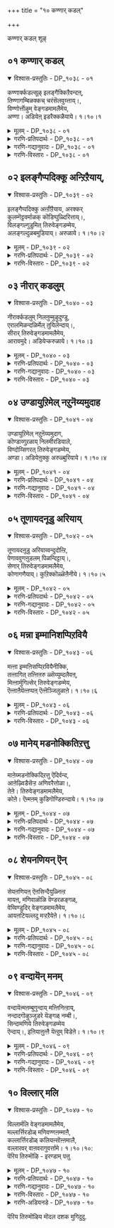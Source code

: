 +++
title = "१० कण्णार् कडल्"

+++

कण्णार् कडल् शूऴ्

## ०१ कण्णार् कडल्

<details open><summary>विश्वास-प्रस्तुतिः - DP_१०३८ - ०१</summary>

कण्णार्क्कडल्सूऴ् इलङ्गैक्किऱैवन्दऩ्,  
तिण्णागम्बिळक्कच् चरंसॆलवुय्त्ताय्।,  
विण्णोर्त्तॊऴुम् वेङ्गडमामलैमेय,  
अण्णा। अडियेऩ् इडरैक्कळैयाये। १।१०।१
</details>

<details><summary>मूलम् - DP_१०३८ - ०१</summary>

कण्णार्क्कडल्सूऴ् इलङ्गैक्किऱैवन्दऩ्,  
तिण्णागम्बिळक्कच् चरंसॆलवुय्त्ताय्।,  
विण्णोर्त्तॊऴुम् वेङ्गडमामलैमेय,  
अण्णा। अडियेऩ् इडरैक्कळैयाये। १।१०।१
</details>

<details><summary>गरणि-प्रतिपदार्थः - DP_१०३८ - ०१</summary>

कण्=कण्णु, आर्=तुम्बुवन्थ, कडल्=कडलिनिन्द, शूऴ्=सुत्तुवरिद, इलङ्गैक्कू=लङ्कॆगॆ, इऱैवन् तन्=ऒडॆयन, तिण्=बल, आर्=तुम्बिरुव, आहम्=ऎदॆयन्नु, पिळक्क=सीळुवन्तॆ, शरम्=बाणगळन्नु, शॆल उय् त्ताय्=प्रयोगिसलु हर्षिसिदवने, विण्णोर्=अमररु, तॊऴुम्=नमस्करिसुव, वेङ्गडम् मामलै=वॆङ्कटगिरि ऎम्ब प्रसिद्धि पर्वतदल्लि, मेय=नॆलसिरुव, अण्णा=स्वामिये, अडियेन्=पादसेवकन, इडरै=सङ्कटवन्नु, कळैयाये=कळॆयलारॆया?\(कळॆयबेकु\)
</details>

<details><summary>गरणि-गद्यानुवादः - DP_१०३८ - ०१</summary>

कण्णु तुम्बुवष्टु विशालवाद कडलिनिन्द सुत्तुवरिद लङ्कॆय ऒडॆयन बलिष्ठवाद ऎदॆसीळुवन्तॆ बाणगळन्नु प्रयोगिसलु हर्षिसिद\(उत्साहगॊण्ड\)वने, अमररु नमस्करिसुव तिरुवॆङ्कटगिरियॆम्ब प्रसिद्धवाद पर्वतदलि नॆलसिरुव स्वामिये, पादसेवकनाद नन्न सङ्कटवन्नु निवारिसलरॆया?\(१\)
</details>

<details><summary>गरणि-विस्तारः - DP_१०३८ - ०१</summary>

हिन्दिन ऎरडु तिरुमॊऴिगळिन्दलू आऴ्वाररु तिरुवॆङ्कटगिरिगॆ बन्दु, अल्लि नॆलसिरुव सर्वेश्वरनन्नु आश्रयिसिद्दारॆ. आ तिरुमॊऴिगळल्लि मॊदलनॆयदरल्लि आऴ्वाररु भगवन्तनन्नु सेरलु अवन सेवॆय तॊडगलु तम्म मनस्सन्नु हदगॊळिसिदरु. अदाद, ऎरडनॆय तिरुमॊऴियल्लि अवरु भगवन्तन सन्निधियल्लि निन्तु स्वामियन्नु प्रार्थिसिद्दु- “स्वामी, इवनन्नु निन्न सेवॆगॆ अङ्गीकरिसि अनुग्रहिसु”ऎन्दु. ईग ई तिरुमॊऴियल्लि “स्वामी, दासन सङ्कटवन्नु नीगिसु”ऎन्दु केळिकॊळ्ळुत्तिद्दारॆ.

आऴ्वाररु अरिकॆ माडिकॊळ्ळुत्तारॆ- भगवन्त, नीनु विशालवाद कडलिनिन्द सुत्तुवरिद लङ्कॆय राजन बलिष्ठवाद ऎदॆयन्नु सीळुवन्तॆ बाणगळन्नु प्रयोगिसि हर्षिसिदवनु. देवतॆगळू अमररू निन्नन्नु भूलोकदल्लि सेवॆमाडुवन्तॆ वॆङ्कटगिरियल्लि नॆलसिरुववनु. स्वामी, वॆङ्कटाचलपतिये, नीनु ई दासन सङ्कटवन्नु नीगिसलारॆया?

आऴ्वाररु बेडुवुदु अवरिगॆ पुनर्जन्मद काटवन्नु तप्पिसॆन्दू अमरत्ववन्नु नीडॆन्दू.
</details>

## ०२ इलङ्गैप्पदिक्कू अन्ऱिऱैयाय्,

<details open><summary>विश्वास-प्रस्तुतिः - DP_१०३९ - ०२</summary>

इलङ्गैप्पदिक्कु अऩ्ऱीऱैयाय, अरक्कर्  
कुलम्गॆट्टवर्माळक् कॊडिप्पुळ्दिरित्ताय्।,  
विलङ्गल्गुडुमित् तिरुवेङ्गडम्मेय,  
अलङ्गल्दुळबमुडियाय्। अरुळाये। १।१०।२
</details>

<details><summary>मूलम् - DP_१०३९ - ०२</summary>

इलङ्गैप्पदिक्कु अऩ्ऱीऱैयाय, अरक्कर्  
कुलम्गॆट्टवर्माळक् कॊडिप्पुळ्दिरित्ताय्।,  
विलङ्गल्गुडुमित् तिरुवेङ्गडम्मेय,  
अलङ्गल्दुळबमुडियाय्। अरुळाये। १।१०।२
</details>

<details><summary>गरणि-प्रतिपदार्थः - DP_१०३९ - ०२</summary>

इलङ्गै पदिक्कू=लङ्कापट्टणक्कॆ, अन्ऱु=आ कालदल्लि, इऱै आय्=राजनादवने\(ऒडॆयनादवने\), अरक्कर्=राक्षसर, कुलम्=वंशवु, कॆट्टु=दिक्कुकॆट्टु, अवर्=अवरॆल्लरू, माळ=नाशवागुवन्तॆ, कॊडि=ध्वजवाद, पुळ्=गरुडनन्नु, तिरित्ताय्=अलॆदाडिसिदवने, विलङ्गल्=बॆट्टगळ, कुडुमि=शिखरवाद, तिरुवेङ्गडम्=तिरुवॆङ्कटगिरियल्लि, मेय=नॆलसि, अलङ्गल् तुळपम्=तुलसिय मालॆयन्नु, मुडियाय्=मुडियल्लि धरिसिदवने,अरुळाये=अनुग्रहिसलारॆया.
</details>

<details><summary>गरणि-विस्तारः - DP_१०३९ - ०२</summary>

अन्दु लङ्कापट्टणक्कॆ ऒडॆयनादवने, राक्षसर वंशवॆल्ल दिक्कुकॆट्टु अवरॆल्लरू नाशवागुवन्तॆ ध्वजवाद गरुडनन्नु तिरुगाडिसिदवने, बॆट्टगळ शिखरवाद तिरुवॆङ्कटगिरियल्लि नॆलसि, मुडियल्लि तुलसिय हारवन्नु धरिसिरुववने, अनुग्रहिसलारॆया?
</details>

## ०३ नीरार् कडलुम्

<details open><summary>विश्वास-प्रस्तुतिः - DP_१०४० - ०३</summary>

नीरार्क्कडलुम् निलऩुम्मुऴुदुण्डु,  
एरालमिळन्दळिर्मेल् तुयिलॆन्दाय्।,  
सीरार् तिरुवेङ्गडमामलैमेय,  
आरावमुदे। अडियेऱ्करुळाये। १।१०।३
</details>

<details><summary>मूलम् - DP_१०४० - ०३</summary>

नीरार्क्कडलुम् निलऩुम्मुऴुदुण्डु,  
एरालमिळन्दळिर्मेल् तुयिलॆन्दाय्।,  
सीरार् तिरुवेङ्गडमामलैमेय,  
आरावमुदे। अडियेऱ्करुळाये। १।१०।३
</details>

<details><summary>गरणि-प्रतिपदार्थः - DP_१०४० - ०३</summary>

नीर् आर्=नीरु तुम्बिरुव, कडलुम्=कडलन्नू, निलमुम्=भूमियन्नू, मुऴुवदु=पूर्तियागि, उण्डु=कबळिसि, एर्=सुन्दरवाद आल=आलद,इळम्=ऎळॆय, तळिर् मेल्=तळिरॆलॆय मेलॆ तुयिल्=निद्रिसुव, ऎन्दाय्=नन्न तन्दॆये, शीर् आर्=सम्पद्भरितवाद, तिरुवेङ्गडम्=तिरुवॆङ्कटगिरि ऎम्ब, मामलै=महापर्वतदल्लि, मेय=नॆलसिरुव, आरावमुदे=तणिसदम्थ अमृतवे, अडियेऱ् कु=पादसेवकनिगॆ, अरुळाये=अनुग्रहिसलॊल्लॆया?
</details>

<details><summary>गरणि-गद्यानुवादः - DP_१०४० - ०३</summary>

नीरिनिन्द तुम्बिरुव कडलन्नू भूमियन्नू पूर्तियागि कबळिसि, सुन्दरवाद आलदॆलॆय तळिरॆलॆय मेलॆ निद्रिसुव नन्न तन्दॆये, सम्पत्तिनिन्द तुम्बिद तिरुवॆङ्कटगिरि ऎम्ब महापर्वतदल्लि नॆलसिरुव तणिसलारदन्थ अमृतवे, पादसेवकनाद नन्नन्नु अनुग्रहिसलॊल्लॆया?\(३\)
</details>

<details><summary>गरणि-विस्तारः - DP_१०४० - ०३</summary>

आऴ्वाररु अरिकॆ माडिकॊळ्ळुत्तारॆ- भगवन्त, निन्न सामर्थ्यवन्नु ऎष्टॆष्टु बगॆयल्लि वर्णिसिदरू तीरदु. लङ्कापट्टणवन्नु निर्मूलगॊळिसि राक्षसर कुलवन्ने हॆसरिल्लदन्तॆ नाशमाडिद दिव्यपराक्रम नीनु. लयकालवॊदगिदाग, ब्रह्माण्डवन्ने नुङ्गिहाकि, सुन्दरवाद आलदॆलॆय मेलॆ पवडिसि

योगनिद्रॆयल्लि तॊडगिद समर्थनल्लवे नीनु? नीनु “आरावमुदु”ऎष्टॆष्टु सविदरू, ऎन्दॆन्दिगू तृप्तियन्नुण्टु माडिद अमृतस्वरूपनु. कडुपापियॆन्दु नन्नन्नु कैबिडदन्तॆ उद्धरिसि अनुग्रहिसलॊल्लॆया?
</details>

## ०४ उण्डायुऱिमेल् नऱुनॆय्यमुदाह

<details open><summary>विश्वास-प्रस्तुतिः - DP_१०४१ - ०४</summary>

उण्डायुऱिमेल् नऱुऩॆय्यमुदाग,  
कॊण्डाय्गुऱळाय् निलमीरडियाले,  
विण्दोय्सिगरत् तिरुवेङ्गडम्मेय,  
अण्डा। अडियेऩुक्कु अरुळ्बुरियाये। १।१०।४
</details>

<details><summary>मूलम् - DP_१०४१ - ०४</summary>

उण्डायुऱिमेल् नऱुऩॆय्यमुदाग,  
कॊण्डाय्गुऱळाय् निलमीरडियाले,  
विण्दोय्सिगरत् तिरुवेङ्गडम्मेय,  
अण्डा। अडियेऩुक्कु अरुळ्बुरियाये। १।१०।४
</details>

<details><summary>गरणि-प्रतिपदार्थः - DP_१०४१ - ०४</summary>

उण्डाय्=उण्डवने, उऱिमेल्=नॆलुवुगळ मेलॆ\(इट्टिद्द\)नऱु=श्रेष्ठवाद, नॆय्=तुप्पवन्नु, अमुदु आह=अमृतदन्तॆ, कॊण्डाय्=अळॆदुकॊण्डवने, कुऱळ् आय्=वटुवागि, निलम्=ऎल्ला स्थळवन्नू, ईर् अडियाले=ऎरडु हॆज्जॆगळिन्दले, विण् तोय्=आकाशवन्नु मुट्टुत्तिरुव, शिकरम्=शिखरवाद\(शिखरवन्नुळ्ळ\) तिरुवेङ्गडम्= तिरुवॆङ्कटगिरियल्लि, मेय=नॆलसिरुव, अण्डा=ब्रह्माण्डनायकने, अडियेनुक्कू=पादसेवकनिगॆ, अरुळ् पुरियाये=कृपॆमाडलारॆया?
</details>

<details><summary>गरणि-गद्यानुवादः - DP_१०४१ - ०४</summary>

नॆलुवुगळ मेलॆ इट्टिद्द श्रेष्ठवाद तुप्पवन्नु अमृतद हागॆ उण्डवने, वटुवागि स्थळवन्नॆल्ला ऎरडे हॆज्जॆगळिन्द अळॆदुकॊण्डवने, आकाशवन्नु मुट्टुत्तिरुव शिखरद तिरुवॆङ्कटगिरियल्लि नॆलसिरुव ब्रह्माण्डनायकने, पादसेवकनाद ननगॆ कृपॆमाडलारॆया?\(४\)
</details>

<details><summary>गरणि-विस्तारः - DP_१०४१ - ०४</summary>

आऴ्वाररु अरिकॆ माडिकॊळ्ळुत्तिद्दारॆ- भगवन्त,नीनु कृष्णनागि अवतरिसि नन्दगोकुलदल्लि मनॆमनॆयल्लियू गॊल्लतियरु नॆलुवुगळल्लि शेखरिसिट्टिद्द सुवासनॆयिन्द कूडिद उत्तमवाद तुप्पवन्नु निरायासवागि आनन्ददिन्द उण्डुमुगिसिदॆयल्लवे? वामनवटुवागि अवतरिसि, बेडि पडॆदुकॊण्ड मूरडि दानदल्लि निन्न ऎरडे हॆज्जॆगळिन्द समस्तलोकगळन्नू अळॆदु हाकि निन्न सामर्थ्यद अपरिमित व्याप्तियन्नु व्यक्तपडिसिदॆयल्लवे? ब्रह्मान्दनायकनागिरुव नीनु ईग भूमियल्लिरुव भक्तजनर उद्धारक्कागि तिरुवॆङ्कटगिरिय मेलॆ नॆलसिद्दीयॆ. कडुपापियाद ई पादसेवकन मेलू कृपॆ माडलॊल्लॆया?
</details>

## ०५ तूणायदनूडु अरियाय्

<details open><summary>विश्वास-प्रस्तुतिः - DP_१०४२ - ०५</summary>

तूणायदऩूडु अरियाय्वन्दुदोऩ्ऱि,  
पेणाववुणऩुडलम् पिळन्दिट्टाय्।,  
सेणार् तिरुवेङ्गडमामलैमेय,  
कोणागणैयाय्। कुऱिक्कॊळ्ळॆऩैनीये। १।१०।५
</details>

<details><summary>मूलम् - DP_१०४२ - ०५</summary>

तूणायदऩूडु अरियाय्वन्दुदोऩ्ऱि,  
पेणाववुणऩुडलम् पिळन्दिट्टाय्।,  
सेणार् तिरुवेङ्गडमामलैमेय,  
कोणागणैयाय्। कुऱिक्कॊळ्ळॆऩैनीये। १।१०।५
</details>

<details><summary>गरणि-प्रतिपदार्थः - DP_१०४२ - ०५</summary>

तूणाय्=कम्बवागिरुव, अदन् ऊडु=अदरनडुवॆ, अरि आय्=नरहरियागि, वन्दु=हॊरक्कॆ बन्दु, अवतरिसि, तोन्ऱि=काणिसिकॊण्डु, पेणा=नमस्करिसद, अवुणन्=हिरण्यकशिपुविन, उडलम्-देहवन्नु, पिळन्दिट्टाय्=सीळिहाकिदवने, शेण् आर्=करुणॆ तुम्बिरुव, तिरुवेङ्गडम् मामलै=तिरुवॆङ्कटगिरियॆम्ब प्रसिद्ध पर्वतदल्लि, मेय=नॆलॆसिरुव, कोळ् नाह अणैयाय्=बलशालियाद शेषन हासुगॆयल्लि पवडिसिरुववने, ऎन्नै=नन्नन्नु, नीये=नीने, कुऱिक्कॊळ्=ज्ञापकदल्लिट्टुकॊण्डु, कृपॆमाडु.
</details>

<details><summary>गरणि-गद्यानुवादः - DP_१०४२ - ०५</summary>

कम्बवागिरुव अदर नडुवॆ नरहरियागि अवतरिसि हॊरबन्दु नमस्करिसद हिरण्यकशिपुविन ऒडलन्नु सीळिट्टवने, करुणॆ तुम्बिरुव तिरुवॆङ्कटगिरियॆम्ब प्रसिद्धवाद पर्वतदल्लि नॆलसिरुव बलशालियाद शेषन हासुगॆयल्लि पवडिसिरुववने, नीने नन्नन्नु गुरुतिट्टुकॊण्डु, कृपॆमाडि उद्धरिसबेकु.\(५\)
</details>

<details><summary>गरणि-विस्तारः - DP_१०४२ - ०५</summary>

आऴ्वाररु अरिकॆ माडिकॊळ्ळुत्तारॆ- भगवन्त, निन्न अप्रतिम सामर्थ्यवन्नु हॆगॆन्दु वर्णिसुवुदु? बरिय कम्बवागि निन्तिद्द अदर मध्यदल्लि असदृशवाद नरहरिय रूपवन्नु तळॆदु हॊरबन्दॆ. निन्न मुन्दॆनिन्तिद्दु निनगॆ स्वल्पवू मर्यादॆयन्नु तोरिसद हिरण्यकशिपुविन ऒडलन्नु सीळि हाकिदॆ. करुणॆ ऎम्ब सद्गुणवे सुप्रसिद्धवाद तिरुवॆङ्कटगिरि ऎम्ब बॆट्टवागि अदरल्लि अपार कारुण्यनिधियागि नीनु ईग नॆलसिद्दी. कडुपापियाद नन्न मेलॆ कृपॆमाडि, नन्न पापगळ बॆट्टवन्नु गुरुतिट्टु नाशगॊळिसि, ननन्नु उद्धरिसु.
</details>

## ०६ मन्ना इम्मानिशप्पिऱवियै

<details open><summary>विश्वास-प्रस्तुतिः - DP_१०४३ - ०६</summary>

मऩ्ऩा इम्मऩिसप्पिऱवियैनीक्कि,  
तऩ्ऩागित् तऩ्ऩिऩरु ळ्सॆय्युम्दलैवऩ्,  
मिऩ्ऩार्मुगिल्सेर् तिरुवेङ्गडम्मेय,  
ऎऩ्ऩाऩैयॆऩ्ऩप्पऩ् ऎऩ्ऩॆञ्जिलुळाऩे। १।१०।६
</details>

<details><summary>मूलम् - DP_१०४३ - ०६</summary>

मऩ्ऩा इम्मऩिसप्पिऱवियैनीक्कि,  
तऩ्ऩागित् तऩ्ऩिऩरु ळ्सॆय्युम्दलैवऩ्,  
मिऩ्ऩार्मुगिल्सेर् तिरुवेङ्गडम्मेय,  
ऎऩ्ऩाऩैयॆऩ्ऩप्पऩ् ऎऩ्ऩॆञ्जिलुळाऩे। १।१०।६
</details>

<details><summary>गरणि-प्रतिपदार्थः - DP_१०४३ - ०६</summary>

मन्ना=प्रभुवे, इ-मनिशप्पिऱप्पियै=ई मनुष्यजन्मवन्नु, नीक्कि=नीगिसि, तन् आक्कि=तम्मवनन्नागिसि, तन् इन् अरुळ् शॆय्युम्=तम्म मधुरवाद कृपॆयन्नु नीडुव, तलैवन्=ऒडॆयने,स् वामिये, मिन् आर् मुहिल् शेर्=मिञ्चिनिन्द तुम्बिरुव मुगिलन्नु मुट्टुव, तिरुवेङ्गडम् =तिरुवॆङ्कटगिरियल्लि, मेय=नॆलॆसिरुव, ऎन् आनै=नन्न अन्तरात्मने, ऎन् अप्पन्=नन्न तन्दॆये, ऎन् नॆञ्जिल् उळाने=नन्न मनस्सिनल्लि इरुववने\!
</details>

<details><summary>गरणि-विस्तारः - DP_१०४३ - ०६</summary>

प्रभुवे, ई मनुष्यजन्मवन्नु नीगिसि, तम्मवनन्नागिसि, तम्म मधुरवाद

कृपॆयन्नु नीडुव ऒडॆयने, मिञ्चिनिन्द तुम्बिद मुगिलन्नु मुट्टुव तिरुवॆङ्कटगिरियल्लि नॆलसिरुव नन्न अन्तरात्मने नन्न तन्दॆये नन मनस्सिनल्लिरुववने\! \(६\)

आऴ्वाररु अरिकॆ माडिकॊळ्ळुत्तारॆ- भगवन्त, निन्न करुणॆयन्नु ऎष्टॆन्दु हेळिहॊगळलि\! नीनु नन्न प्रभुवु. ई नन्न मनुष्यजीवनवन्नु कॊनॆगाणिसिद्दी. अल्लदॆ, नन्नन्नु निन्नवनन्नागि माडिकॊण्डिद्दी. निन्न इनिदाद कृपॆयन्नु ननगॆ करुणिसिद्दी. ईग नीनु सुप्रसिद्धवाद तिरुवॆङ्कटगिरियल्लि नॆलसिरुववनादरू, नीनु नन्न अन्तरात्मनागि, नन्न अप्पनागि, नन मनस्सिनल्लिये नॆलॆगॊण्डिद्दी. निन्नन्नु नानु नन्न हॊरगू काणुत्तिद्देनॆ; नन्न ऒळगू काणुत्तिद्देनॆ. इदु नन्न भाग्यवल्लवे?
</details>

## ०७ मानेय् मडनोक्कितिऱत्तु

<details open><summary>विश्वास-प्रस्तुतिः - DP_१०४४ - ०७</summary>

माऩेय्मडनोक्किदिऱत्तु ऎदिर्वन्द,  
आऩेऴ्विडैसॆऱ्ऱ अणिवरैत्तोळा।,  
तेऩे। तिरुवेङ्गडमामलैमेय,  
कोऩे। ऎऩ्मऩम् कुडिगॊण्डिरुन्दाये। १।१०।७
</details>

<details><summary>मूलम् - DP_१०४४ - ०७</summary>

माऩेय्मडनोक्किदिऱत्तु ऎदिर्वन्द,  
आऩेऴ्विडैसॆऱ्ऱ अणिवरैत्तोळा।,  
तेऩे। तिरुवेङ्गडमामलैमेय,  
कोऩे। ऎऩ्मऩम् कुडिगॊण्डिरुन्दाये। १।१०।७
</details>

<details><summary>गरणि-प्रतिपदार्थः - DP_१०४४ - ०७</summary>

मान्=जिङ्कॆगॆ, एय्=समनाद. मडनोक्कि=सॊबगिन नोटवुळ्ळवळ, तिऱत्तु=कारणवागि, ऎदिर् वन्द=ऎदुरिसि बन्द, एऴ् आन् विडै शॆट्र=एळुगूळिगळन्नु सदॆबडिद, अणि=सुन्दरवाद वरै=बॆट्टदन्थ, तोळा=तोळुगळुळ्ळवने, तेने=जेनुतुप्पदन्तॆ मधुरवादवने, तिरुवेङ्गडम्=तिरुवॆङ्कटगिरि ऎम्ब, मा मलै=प्रसिद्ध पर्वतदल्लि, मेय=नॆलसिरुववने, कोने=स्वामिये,ऎन् मनम्=नन्न मनवन्नु, कुडिकॊण्डु=निवासवागि माडिकॊण्डु, इरुन्दाये=इरुववने.
</details>

<details><summary>गरणि-गद्यानुवादः - DP_१०४४ - ०७</summary>

जिङ्कॆय कण्णुगळिगॆ समनाद सॊबगिन नोटवुळ्ळवळ कारणवागि ऎदुरिसि बन्द एळुगूळिगळन्नु सदॆबडिद सुन्दरवाद बॆट्टदन्थ तोळुगळुळ्ळवने जेनुतुप्पद हागॆ मधुरवादवने तिरुवॆङ्कटगिरि ऎम्ब प्रसिद्ध पर्वतदल्लि नॆलसिरुववने, स्वामिये नन्न मनवन्नु निन्न निवासवागि माडिकॊण्डिरुववने.\(७\)
</details>

<details><summary>गरणि-विस्तारः - DP_१०४४ - ०७</summary>

आऴ्वाररु अरिकॆमाडिकॊळ्ळुत्तारॆ- भगवन्त निन्न अप्रतिम सामर्थ्यवन्नू निन्न अद्वितीय कृपॆयन्नू हेगॆन्दु वर्णिसलि? हिन्दॆ नीनु कृष्णनागि अवतरिसिदाग, नीळादेवियन्नु गॆल्लुवुदक्कागि फणवागिट्टिद्द एळुगूळिगळन्नू नीनॊब्बने ऎदुरिसि, अवुगळन्नु पळगिसिबिट्टॆयल्लवे? ऎन्थ पराक्रम अदु\! ऎन्थ तोळ्बलनिन्नदु\! नन्न विषयदल्लि नीनु जेनिगिन्त मधुरवादवनु. तिरुवॆङ्कटगिरि ऎम्ब सुप्रसिद्धवाद बॆट्टद मेलॆ नॆलसिरुव वॆङ्कटाचलपति ऎनिसिद महामहिमनाद नीनु, नन्न मनस्सन्ने निन्न निवासवागि माडिकॊण्डु कृपॆमाडिरुवॆयल्ल\! नन्न मेलण निन्न कारुण्य, वात्सल्य ऎन्थाद्दु\!
</details>

## ०८ शेयनणियन् ऎन्

<details open><summary>विश्वास-प्रस्तुतिः - DP_१०४५ - ०८</summary>

सेयऩणियऩ् ऎऩसिन्दैयुळ्निऩ्ऱ  
मायऩ्, मणिवाळॊळि वॆण्डरळङ्गळ्,  
वेय्विण्डुदिर् वेङ्गडमामलैमेय,  
आयऩटियल्लदु मऱ्ऱऱैयेऩे। १।१०।८
</details>

<details><summary>मूलम् - DP_१०४५ - ०८</summary>

सेयऩणियऩ् ऎऩसिन्दैयुळ्निऩ्ऱ  
मायऩ्, मणिवाळॊळि वॆण्डरळङ्गळ्,  
वेय्विण्डुदिर् वेङ्गडमामलैमेय,  
आयऩटियल्लदु मऱ्ऱऱैयेऩे। १।१०।८
</details>

<details><summary>गरणि-प्रतिपदार्थः - DP_१०४५ - ०८</summary>

शेयन्=ऎटुकदवनू, अणियन्=बलुहत्तिरदल्लिरुववनू, ऎन् शिन्दैयुळ् निन्ऱ=नन्न चिन्तनॆयल्लिरुव मायन्=आश्चर्यकारिये, मणिवाळ्=रत्नगळन्तॆ हॊळपिनिन्द, ऒळि=हॊळॆयुव, वॆण् तरळङ्गळ्=बिळिय मुत्तुगळु, वेय्=बिदिरिन मेलॆ, विण्डु=मुगिलुगळिन्द, उदिर्=उदुरि बीळुव, वेङ्गडमलै मेय=तिरुवॆङ्कटगिरियल्लि नॆलसिरुव, आयन् अडि=गोपालन पादगळु,अल्लदु=अल्लदॆ, मट्रु=बेरॆ एनन्नू, अऱियेने=अरियॆनल्ल\!
</details>

<details><summary>गरणि-गद्यानुवादः - DP_१०४५ - ०८</summary>

बहुदूरदल्लिरुववनू, अति समीपदल्लिरुववनू, नन्न चिन्तनॆयल्लिये इरुव विस्मयकारकनू, रत्नगळु हॊळॆयुवन्तॆ हॊळॆयुव बिळिय मुत्तुगळु बिदिरिन मॆळॆगळ मेलॆ मुगिलुगळिन्द उदुरिबीळुवन्थ तिरुवॆङ्कटगिरियल्लि नॆलसिरुव गोपालन पादगळल्लदॆ नानु बेरॆ एनन्नू अरियॆनल्ल.\(८\)
</details>

<details><summary>गरणि-विस्तारः - DP_१०४५ - ०८</summary>

आऴ्वाररु भगवन्तन कॆलवु विशिश्ट गुणगळन्नु इल्लिकॊण्डाडिद्दारॆ. भगवन्तनु अनन्य भक्तरिगल्लदॆ बेरॆ यारिगू ऎटुकदष्टु दूरदल्लिरुववनु. भक्तनिगादरॆ अत्यन्त समीपदल्लिये इरुववनु. भक्तन चिन्तनॆयल्लिये सदा नॆलॆगॊण्डिरुववनु. विस्मयकारक गुणगळन्नुळ्ळवनु.

तिरुवॆङ्कटगिरियल्लि बिदिरुमॆळॆगळु ऎल्लॆल्लियू बॆळॆदिवॆ. अवु आकाशवन्नु मुट्टुवन्तॆ चॆन्नागि बॆळॆदिवॆ. बॆट्टद मेलुगडॆ आकाशदल्लि हादुहोगुव मुगिलुगळु शुद्धवाद नीरिन हनिगळन्नु आ बिदिरुमॆळॆगळ मेलॆ उदुरिसुत्तवॆ. आग आ हनिगळु रत्नगळन्तॆ हॊळॆयुत्तवॆ. बिळिय मुत्तुगळन्तॆ कॆळक्कॆ बीळुत्तवॆ. अवु बॆट्टवन्नु सॊबगिनिन्दलू कान्तियिन्दलू तुम्बुत्तवॆ.

“इन्थ सुन्दरवाद तिरुवॆङ्कटगिरियल्लि नॆलसिरुव जगदॊडॆयनाद गोपालन पादगळ हॊरतु ननगॆ बेरॆ याव आश्रयवू इल्ल. नानु मत्तावुदन्नू अरियॆनु- ऎन्नुत्तारॆ, आऴ्वाररु.
</details>

## ०९ वन्दायॆन् मनम्

<details open><summary>विश्वास-प्रस्तुतिः - DP_१०४६ - ०९</summary>

वन्दायॆऩ्मऩम्बुगुन्दाय् मऩ्ऩिनिऩ्ऱाय्,  
नन्दादगॊऴुञ्जुडरे यॆङ्गळ् नम्बी।,  
सिन्दामणिये तिरुवेङ्गडम्मेय  
ऎन्दाय्।, इऩियाऩुऩ्ऩै यॆऩ्ऱुम् विडेऩे। १।१०।९
</details>

<details><summary>मूलम् - DP_१०४६ - ०९</summary>

वन्दायॆऩ्मऩम्बुगुन्दाय् मऩ्ऩिनिऩ्ऱाय्,  
नन्दादगॊऴुञ्जुडरे यॆङ्गळ् नम्बी।,  
सिन्दामणिये तिरुवेङ्गडम्मेय  
ऎन्दाय्।, इऩियाऩुऩ्ऩै यॆऩ्ऱुम् विडेऩे। १।१०।९
</details>

<details><summary>गरणि-प्रतिपदार्थः - DP_१०४६ - ०९</summary>

वन्दाय्=नीनु बन्दॆ, ऎन् मनम्=नन्न मनस्सन्नु, पुहुन्दाय्=प्रवेशिसिदॆ, मन्नु=शाश्वतवागि, निन्ऱाय्=नॆलसिरुवॆ, नन्दाद=आरिहोगदॆ इरुव, कॊऴु=श्रेष्ठवाद, शुडरे=ज्योतिये, ऎङ्गळ् नम्बी=नम्मॆल्लर कॊरतॆगळन्नु नीगिसुव परिपूर्णने, शिन्दामणिये=चिन्तामणिये, तिरुवेङ्गडम् मेय=तिरुवॆङ्कटगिरियल्लि नॆलसिरुव, ऎन्दाय्=नन्न तन्दॆये, इनि=इन्नु मुन्दॆ, यान्=नानु, उन्नै=निन्नन्नु, ऎन्ऱुम्=ऎन्दॆन्दिगू, विडेने=बिडलारॆनु.
</details>

<details><summary>गरणि-गद्यानुवादः - DP_१०४६ - ०९</summary>

नन्ददे इरुव श्रेष्ठवाद ज्योतिये, नम्मॆल्लर कॊरतॆगळन्नु नीगिसुव परिपूर्णने, चिन्तामणिये तिरुवॆङ्कटगिरियल्लि नॆलसिरुव नन्न तन्दॆये, नीनु बन्दॆ; नन्न मनस्सन्नु प्रवेशिसिदॆ; अल्लि शाश्वतवागि नॆलसिरुवॆ. इन्नु मुन्दॆ नानु निन्नन्नु ऎन्दॆन्दिगू बिडलारॆनु.\(९\)
</details>

<details><summary>गरणि-विस्तारः - DP_१०४६ - ०९</summary>

आऴ्वाररु अरिकॆ माडिकॊळ्ळुत्तारॆ- भगवन्त, ऎन्दॆन्दिगू बॆळगुत्तिरुव परञ्ज्योतिये नीनु. नन्न मेलॆ करुणॆयिट्टु नीनु नन्न बळिगॆबन्दॆ. नन्न हृदयवन्नु प्रवेशिसिदॆ. अल्लिय अज्ञानवॆम्ब कत्तलॆयन्नु अल्लिन्द ओडिसिदॆ. नन्न हृदयदल्लि ज्ञानवॆम्ब दिव्यवाद बॆळकन्नु तुम्बिदॆ. इदुवरॆगॆ नन्न जीवन ऎन्थाद्दागित्तु\! नानॆष्टु कॆट्टवनागिद्दॆ\! अदन्नॆल्ल नीनु कण्डुकॊण्डॆ. नन्न कॊरतॆगळन्नॆल्ला निवारिसिदॆ. नीनु परिपूर्णनु. ऎल्लर कॊरतॆगळन्नू निवारिसतक्कवनु. अल्लदॆ, नीनु अनर्घचिन्तामणिये\! ऎल्लर इष्टार्थगळन्नु नीडुववनु\! नन्न मनदाशॆयेनॆम्बुदन्नु नीनु अरितुकॊण्डिद्दी. अवुगळन्नु ईडेरिसुवुदक्कागिये नीनु नन्न बळिगॆ ईग बन्दिरुवुदु. दिव्यचिन्तामणिये नन्न बळि इरुवाग, नन्न याव कॊरतॆ ताने निवारणॆयागुवुदिल्ल. ईग नानु तिरुवॆङ्कटगिरियल्लि नन्न कण्तुम्ब नोडुत्तिरुव नन्न स्वामियू नन्न तन्दॆयू नीने. नन्नल्लि परिपूर्णवाद वात्सल्यवन्निट्टिरुववनु नीनु. भगवन्त, इन्नुमुन्दॆ नानु निन्नन्नु ऎन्दॆन्दिगू बिडुवुदिल्ल. नीनू हागॆये नन्निन्द अगलिरबारदु.
</details>

## १० विल्लार् मलि

<details open><summary>विश्वास-प्रस्तुतिः - DP_१०४७ - १०</summary>

विल्लार्मलि वेङ्गडमामलैमेय,  
मल्लार्त्तिरडोळ् मणिवण्णऩम्माऩै,  
कल्लार्त्तिरडोळ् कलियऩ्सॊऩ्ऩमालै,  
वल्लारवर् वाऩवरागुवर्त्तामे। १।१०।१०:  
पॆरिय तिरुमॊऴि - इरण्डाम् पत्तु
</details>

<details><summary>मूलम् - DP_१०४७ - १०</summary>

विल्लार्मलि वेङ्गडमामलैमेय,  
मल्लार्त्तिरडोळ् मणिवण्णऩम्माऩै,  
कल्लार्त्तिरडोळ् कलियऩ्सॊऩ्ऩमालै,  
वल्लारवर् वाऩवरागुवर्त्तामे। १।१०।१०:  
पॆरिय तिरुमॊऴि - इरण्डाम् पत्तु
</details>

<details><summary>गरणि-प्रतिपदार्थः - DP_१०४७ - १०</summary>

विल्लार्=बिल्लन्नु हिडिदवरु\(बेडरु\), मलि=तुम्बिरुव, वेङ्गडम् मामलै=तिरुवॆङ्कटगिरियॆम्ब प्रसिद्धवाद पर्वतदल्लि, म्य=नॆलसिरुव, मल् आर्=पराक्रमदिन्द तुम्बिद, तिरळ् तोळ्=समर्थवद तोळुगळुळ्ळ, मणिवण्णन्=नीलमणिय बण्णदवनाद, अम्मानै=सर्वेश्वरनन्नु कुरितु, कल् आर्=कल्लिनन्तॆ\(बॆट्टदन्तॆ\)इरुव, तिरळ् तोळ्=समर्थवाद तोळुगळुळ्ळ, कलियन्=कलियन् ऎम्बवनु

शॊन्न=हेळिद, मालै=पाशुरगळ मालॆयन्नु, वल्लार् अवर्=बल्लवरु, वानवर् आहुवर् तामे=अवरे अमररागुत्तारॆ.
</details>

<details><summary>गरणि-गद्यानुवादः - DP_१०४७ - १०</summary>

बिल्लु हिडिदवराद बेडरु तुम्बिरुव तिरुवॆङ्कटगिरियॆम्ब प्रसिद्धवाद पर्वतदल्लि नॆलसिरुव शक्तितुम्बिद समर्थवाद तोळुगळुळ्ळ इन्द्रनीलमणिय बण्णदवनाद सर्वेश्वरनन्नु कुरितु बॆट्टदन्तॆ समर्थवाद तोळुगळुळ्ळ कलियन् ऎम्बवनुहेळिद पाशुरगळ मालॆयन्नु बल्लवरू सह अमररागुत्तारॆ.\(१०\)
</details>

<details><summary>गरणि-विस्तारः - DP_१०४७ - १०</summary>

“ई पाशुरगळ मालॆयन्नु बल्लवरु अमररागुत्तारॆ”ऎन्नुत्तारॆ, आऴ्वाररु. ई तिरुमॊऴिय पाशुरगळल्लि इरुव मुख्य विषयवॆन्दरॆ-भगवन्तन अद्वितीय सामर्थ्य मत्तु अवन अनुपम वात्सल्य. भगवन्तनु अमितपराक्रमि, महा समर्थ. रावणासुरने मुन्तार राक्षसर कुलवन्ने निर्मूलगॊळिसिदवनु भगवन्त. अवनु अद्भुतकारि. बरिय कम्बवॆन्दु तिळिदिद्द कडॆयिन्दले, आ कम्बदिन्दले नरहरि रूपियागि हॊरबिद्दु हिरण्यकशिपुवन्नु दिग्भ्रान्तिगॊळिसिद्दल्लदॆ, अवनन्नु तन्न कै उगुरुगळिन्दले सीळिकॊन्दवनु. वामन वटुवागि बन्दु, तन्न ऎरडे हॆज्जॆयिन्द इडिय ब्राह्मण्डवन्नु अळॆदुकॊण्डवनु. लयकालदल्लि ब्रह्माण्डवन्नॆल्ला ऒन्दे गुक्किगॆ नुङ्गिबिट्टु ऎळॆयमगुवागि विस्तारवाद कडलल्लि आलदॆलॆय मेलॆ मलगि निद्रिसिदवनु.

भगवन्तन सामर्थ्य ऎष्टु हिरिदो अवन कारुण्यवो अष्टे हॆच्चु. अद्वितीयवाद गुणगळुळ्ळ अवनन्नु अनन्यवागि आश्रयिसुवुदरिन्द सर्वविधदल्लू सर्वकालदल्लू अवने रक्षकनॆन्दु नम्बुवुदरिन्द, स्वामियु अन्थवनन्नु ऎन्दॆन्दिगू कैबिददन्तॆ कापाडुत्तानॆ. बॆट्टदष्टु पापराशियन्नु नाशगॊळिसि अवनन्नु तन्नवनन्नागि माडिकॊळ्ळुत्तानॆ. अवन मनदल्लिये नॆलसि, अवन कॊरतॆगळन्नु नीगिसि, अवन मनदाशॆयाद भक्तनू भगवन्तनू ऎन्दॆन्दिगू अगलदॆ ऒन्दागिरबेकॆम्बुदन्नु ईडेरिसुत्तानॆ. आद्दरिन्द, भक्तनु अमरनागुत्तानॆ ऎन्दु आऴ्वाररॆन्नुवुदु\!
</details>

<details><summary>गरणि-अडियनडे - DP_१०४७ - १०</summary>

कण्, इलङ्गै. नीर्, उण्डाय्, तूणाय्, मन्ना, मानोय्, शेयन्, वन्दाय्, विल्, \(वानवर्\)
</details>

पॆरिय तिरुमॊऴिय मॊदल दशक मुगिदुदु.
